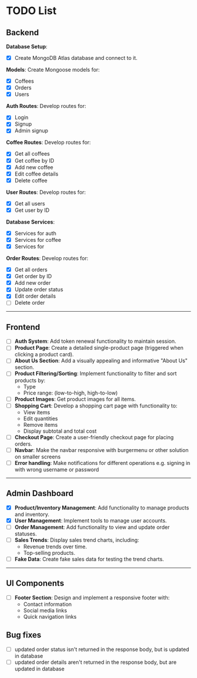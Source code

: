 # TODO List

## Backend

**Database Setup**:

- [x] Create MongoDB Atlas database and connect to it.

**Models**: Create Mongoose models for:

- [x] Coffees
- [x] Orders
- [x] Users

**Auth Routes**: Develop routes for:

- [x] Login
- [x] Signup
- [x] Admin signup

**Coffee Routes**: Develop routes for:

- [x] Get all coffees
- [x] Get coffee by ID
- [x] Add new coffee
- [x] Edit coffee details
- [x] Delete coffee

**User Routes**: Develop routes for:

- [x] Get all users
- [x] Get user by ID

**Database Services**:

- [x] Services for auth
- [x] Services for coffee
- [x] Services for

**Order Routes**: Develop routes for:

- [x] Get all orders
- [x] Get order by ID
- [x] Add new order
- [x] Update order status
- [x] Edit order details
- [ ] Delete order

---

## Frontend

- [ ] **Auth System**: Add token renewal functionality to maintain session.
- [ ] **Product Page**: Create a detailed single-product page (triggered when clicking a product card).
- [ ] **About Us Section**: Add a visually appealing and informative "About Us" section.
- [ ] **Product Filtering/Sorting**: Implement functionality to filter and sort products by:
  - Type
  - Price range: (low-to-high, high-to-low)
- [ ] **Product Images**: Get product images for all items.
- [ ] **Shopping Cart**: Develop a shopping cart page with functionality to:
  - View items
  - Edit quantities
  - Remove items
  - Display subtotal and total cost
- [ ] **Checkout Page**: Create a user-friendly checkout page for placing orders.
- [ ] **Navbar**: Make the navbar responsive with burgermenu or other solution on smaller screens
- [ ] **Error handling**: Make notifications for different operations e.g. signing in with wrong username or password

---

## Admin Dashboard

- [x] **Product/Inventory Management**: Add functionality to manage products and inventory.
- [x] **User Management**: Implement tools to manage user accounts.
- [ ] **Order Management**: Add functionality to view and update order statuses.
- [ ] **Sales Trends**: Display sales trend charts, including:
  - Revenue trends over time.
  - Top-selling products.
- [ ] **Fake Data**: Create fake sales data for testing the trend charts.

---

## UI Components

- [ ] **Footer Section**: Design and implement a responsive footer with:
  - Contact information
  - Social media links
  - Quick navigation links

## Bug fixes

- [ ] updated order status isn't returned in the response body, but is updated in database
- [ ] updated order details aren't returned in the response body, but are updated in database
